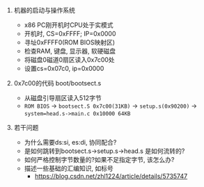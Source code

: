 1. 机器的启动与操作系统
	* x86 PC刚开机时CPU处于实模式
	* 开机时, CS=0xFFFF; IP=0x0000
	* 寻址0xFFFF0(ROM BIOS映射区)
	* 检查RAM, 键盘, 显示器, 软硬磁盘
	* 将磁盘0磁道0扇区读入0x7c00处
	* 设置cs=0x07c0, ip=0x0000

2. 0x7c00的代码 boot/bootsect.s
	* 从磁盘引导扇区读入512字节
	* `ROM BIOS` -> `bootsect.S 0x7c00(31KB)` -> `setup.s(0x90200)` -> `system=head.s->main.c 0x10000 64KB`

3. 若干问题
    * 为什么需要ds:si, es:di, 协同配合?
    * 是如何跳转到bootsect.s->setup.s->head.s 是如何流转的?
    * 如何严格控制字节数量的?如果不足指定字节, 该怎么办?
    * 描述一些基础的汇编知识, 如标号
        * https://blog.csdn.net/zhl1224/article/details/5735747
